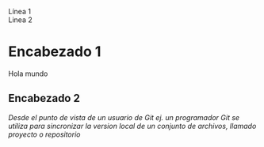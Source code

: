 Línea 1  
Linea 2


# Encabezado 1
Hola mundo


## Encabezado 2

_Desde el punto de vista de un usuario de Git ej. un programador Git se utiliza para sincronizar la version local de un conjunto de archivos, llamado proyecto o repositorio_

